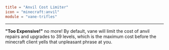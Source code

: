```toml
title = "Anvil Cost Limiter"
icon = "minecraft:anvil"
module = "vane-trifles"
```
---
**"Too Expensive!"** no more! By default, vane will limit the cost of anvil repairs and upgrades
to 39 levels, which is the maximum cost before the minecraft client yells that unpleasant phrase at you.
